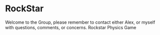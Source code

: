 RockStar
========
Welcome to the Group, please remember to contact either Alex, or myself with questions, comments, or concerns.
Rockstar Physics Game
